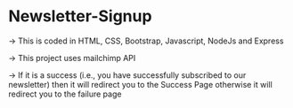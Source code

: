 # Newsletter-Signup
-> This is coded in HTML, CSS, Bootstrap, Javascript, NodeJs and Express

-> This project uses mailchimp API

-> If it is a success (i.e., you have successfully subscribed to our newsletter) then it will redirect you to the Success Page
    otherwise it will redirect you to the failure page
